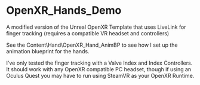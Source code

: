 # OpenXR_Hands_Demo

A modified version of the Unreal OpenXR Template that uses LiveLink for finger tracking (requires a compatible VR headset and controllers)

See the Content\Hand\OpenXR_Hand_AnimBP to see how I set up the animation blueprint for the hands.

I've only tested the finger tracking with a Valve Index and Index Controllers. It should work with any OpenXR compatible PC headset, though if using an Oculus Quest you may have to run using SteamVR as your OpenXR Runtime.
